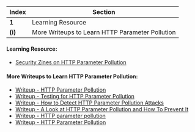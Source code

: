 Index | Section
---   | ---
**1** | Learning Resource
**(i)** | More Writeups to Learn HTTP Parameter Pollution



#### Learning Resource:

 * [Security Zines on HTTP Parameter Pollution](https://securityzines.com/flyers/hpp.html)


#### More Writeups to Learn HTTP Parameter Pollution:

  * [Writeup - HTTP Parameter Pollution](https://www.imperva.com/learn/application-security/http-parameter-pollution/)
  * [Writeup - Testing for HTTP Parameter Pollution](https://owasp.org/www-project-web-security-testing-guide/latest/4-Web_Application_Security_Testing/07-Input_Validation_Testing/04-Testing_for_HTTP_Parameter_Pollution)
  * [Writeup - How to Detect HTTP Parameter Pollution Attacks](https://www.acunetix.com/blog/whitepaper-http-parameter-pollution/)
  * [Writeup - A Look at HTTP Parameter Pollution and How To Prevent It](https://securityintelligence.com/posts/how-to-prevent-http-parameter-pollution/)
  * [Writeup - HTTP parameter pollution](https://portswigger.net/kb/issues/00501400_client-side-http-parameter-pollution-reflected)
  * [Writeup - HTTP Parameter Pollution](https://cs.brown.edu/courses/csci1660/wiki/attacks/HTTP-Parameter-Pollution/)
 
